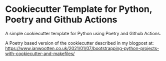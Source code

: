 # Cookiecutter Template for Python, Poetry and Github Actions 

A simple cookiecutter template for Python using Poetry and Github Actions.

A Poetry based version of the cookiecutter described in my blogpost at: https://www.ianwootten.co.uk/2021/01/07/bootstrapping-python-projects-with-cookiecutter-and-makefiles/